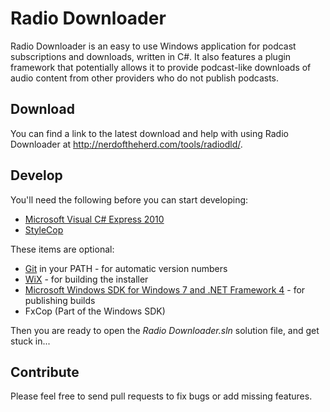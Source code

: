 Radio Downloader
================

Radio Downloader is an easy to use Windows application for podcast subscriptions and downloads, written in C#. It also features a plugin framework that potentially allows it to provide podcast-like downloads of audio content from other providers who do not publish podcasts.

Download
--------

You can find a link to the latest download and help with using Radio Downloader at http://nerdoftheherd.com/tools/radiodld/.

Develop
-------

You'll need the following before you can start developing:

* [Microsoft Visual C# Express 2010](http://www.microsoft.com/visualstudio/en-us/products/2010-editions/visual-csharp-express)
* [StyleCop](http://stylecop.codeplex.com/)

These items are optional:

* [Git](http://msysgit.github.io/) in your PATH - for automatic version numbers
* [WiX](http://wix.sourceforge.net/) - for building the installer
* [Microsoft Windows SDK for Windows 7 and .NET Framework 4](http://www.microsoft.com/download/en/details.aspx?id=8279) - for publishing builds
* FxCop (Part of the Windows SDK)

Then you are ready to open the _Radio Downloader.sln_ solution file, and get stuck in...

Contribute
----------

Please feel free to send pull requests to fix bugs or add missing features.
